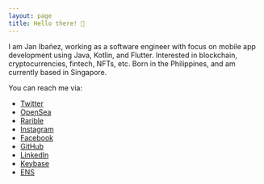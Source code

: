 ```yaml
---
layout: page
title: Hello there! 👋
---
```


<link rel="stylesheet" href="/assets/override.css">

I am Jan Ibañez, working as a software engineer with focus on
mobile app development using Java, Kotlin, and Flutter.
Interested in blockchain, cryptocurrencies, fintech, NFTs, etc.
Born in the Philippines, and am currently based in Singapore.

You can reach me via:

* [Twitter](https://twitter.com/jwgibanez)
* [OpenSea](https://opensea.io/jwgibanez)
* [Rarible](https://rarible.com/jwgibanez)
* [Instagram](https://instagram.com/jwgibanez)
* [Facebook](https://facebook.com/jwgibanez)
* [GitHub](https://github.com/jwgibanez)
* [LinkedIn](https://linkedin.com/jwgibanez)
* [Keybase](https://keybase.io/jwgibanez)
* [ENS](https://app.ens.domains/name/jwgibanez.eth)

